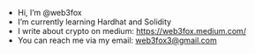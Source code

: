 - Hi, I’m @web3fox
- I’m currently learning Hardhat and Solidity
- I write about crypto on medium: https://web3fox.medium.com/
- You can reach me via my email: web3fox3@gmail.com

<!---
blockchaineddev/blockchaineddev is a ✨ special ✨ repository because its `README.md` (this file) appears on your GitHub profile.
You can click the Preview link to take a look at your changes.
--->
